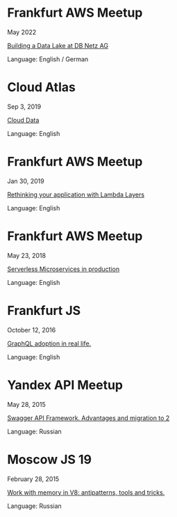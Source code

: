# Frankfurt AWS Meetup

May 2022

<a href="https://www.meetup.com/fra_aws/events/286179705/">Building a Data Lake at DB Netz AG</a>

Language: English / German

# Cloud Atlas 

Sep 3, 2019

<a href="https://www.eventbrite.com/e/the-cloud-atlas-tickets-66968487549?aff=FDS">Cloud Data</a>

Language: English

# Frankfurt AWS Meetup

Jan 30, 2019

<a href="https://www.meetup.com/aws-frankfurt/events/258092473/">Rethinking your application with Lambda Layers </a>

Language: English

# Frankfurt AWS Meetup

May 23, 2018

<a href="https://www.meetup.com/aws-frankfurt/events/250765133/">Serverless Microservices in production</a>

Language: English

# Frankfurt JS

October 12, 2016

<a href="https://www.slideshare.net/raxwunter/migration-microservices-to-graphql">GraphQL adoption in real life.</a>

Language: English

# Yandex API Meetup
May 28, 2015

<a href="https://events.yandex.ru/lib/talks/2926/">Swagger API Framework. Advantages and migration to 2</a>

Language: Russian

# Moscow JS 19

February 28, 2015

<a href="http://www.youtube.com/watch?v=ggOriiV_2MU&index=2&list=PL95OM-7UObpG3rmBNmuIdOHfPJYSkSVCu">Work with memory in V8: antipatterns, tools and tricks.</a>

Language: Russian



